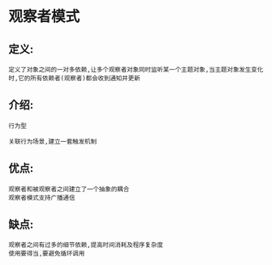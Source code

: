 # 观察者模式

## 定义:

    定义了对象之间的一对多依赖,让多个观察者对象同时监听某一个主题对象,当主题对象发生变化时,它的所有依赖者(观察者)都会收到通知并更新

## 介绍:

    行为型
    
    关联行为场景,建立一套触发机制
    
## 优点:

    观察者和被观察者之间建立了一个抽象的耦合
    观察者模式支持广播通信
    
## 缺点:

    观察者之间有过多的细节依赖,提高时间消耗及程序复杂度
    使用要得当,要避免循环调用


